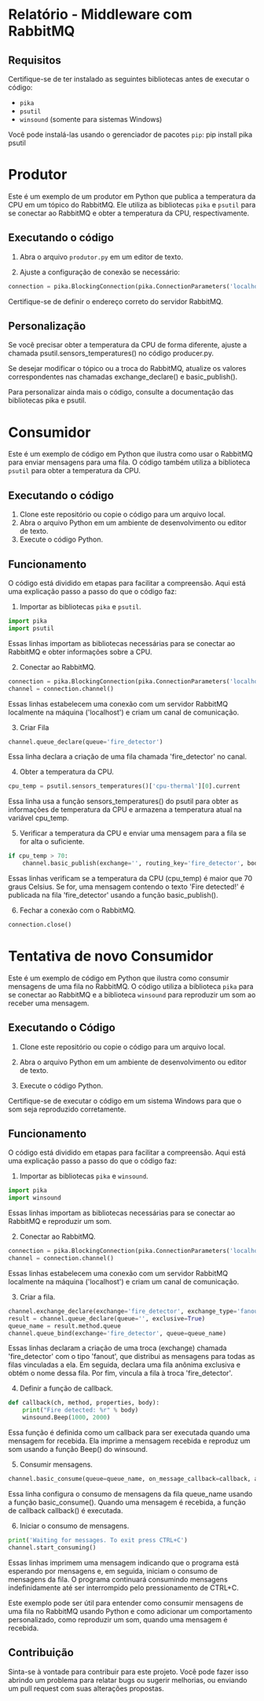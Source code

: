 # Relatório - Middleware com RabbitMQ
## Requisitos

Certifique-se de ter instalado as seguintes bibliotecas antes de executar o código:

- `pika`
- `psutil`
- `winsound` (somente para sistemas Windows)

Você pode instalá-las usando o gerenciador de pacotes `pip`: pip install pika psutil

# Produtor

Este é um exemplo de um produtor em Python que publica a temperatura da CPU em um tópico do RabbitMQ. Ele utiliza as bibliotecas `pika` e `psutil` para se conectar ao RabbitMQ e obter a temperatura da CPU, respectivamente.

## Executando o código
1. Abra o arquivo `produtor.py` em um editor de texto.

2. Ajuste a configuração de conexão se necessário:

```python
connection = pika.BlockingConnection(pika.ConnectionParameters('localhost'))
```
Certifique-se de definir o endereço correto do servidor RabbitMQ.

## Personalização
Se você precisar obter a temperatura da CPU de forma diferente, ajuste a chamada psutil.sensors_temperatures() no código producer.py.

Se desejar modificar o tópico ou a troca do RabbitMQ, atualize os valores correspondentes nas chamadas exchange_declare() e basic_publish().

Para personalizar ainda mais o código, consulte a documentação das bibliotecas pika e psutil.

# Consumidor

Este é um exemplo de código em Python que ilustra como usar o RabbitMQ para enviar mensagens para uma fila. O código também utiliza a biblioteca `psutil` para obter a temperatura da CPU.

## Executando o código

1. Clone este repositório ou copie o código para um arquivo local.
2. Abra o arquivo Python em um ambiente de desenvolvimento ou editor de texto.
3. Execute o código Python.


## Funcionamento

O código está dividido em etapas para facilitar a compreensão. Aqui está uma explicação passo a passo do que o código faz:

1. Importar as bibliotecas `pika` e `psutil`.

```python
import pika
import psutil
```
Essas linhas importam as bibliotecas necessárias para se conectar ao RabbitMQ e obter informações sobre a CPU.

2. Conectar ao RabbitMQ.
```python
connection = pika.BlockingConnection(pika.ConnectionParameters('localhost'))
channel = connection.channel()
```
Essas linhas estabelecem uma conexão com um servidor RabbitMQ localmente na máquina ('localhost') e criam um canal de comunicação.

3. Criar Fila
```python
channel.queue_declare(queue='fire_detector')
```
Essa linha declara a criação de uma fila chamada 'fire_detector' no canal.

4. Obter a temperatura da CPU.
```python
cpu_temp = psutil.sensors_temperatures()['cpu-thermal'][0].current
```
Essa linha usa a função sensors_temperatures() do psutil para obter as informações de temperatura da CPU e armazena a temperatura atual na variável cpu_temp.

5. Verificar a temperatura da CPU e enviar uma mensagem para a fila se for alta o suficiente.
```python
if cpu_temp > 70:
    channel.basic_publish(exchange='', routing_key='fire_detector', body='Fire detected!')
```
Essas linhas verificam se a temperatura da CPU (cpu_temp) é maior que 70 graus Celsius. Se for, uma mensagem contendo o texto 'Fire detected!' é publicada na fila 'fire_detector' usando a função basic_publish().

6. Fechar a conexão com o RabbitMQ.
```python
connection.close()
```
# Tentativa de novo Consumidor

Este é um exemplo de código em Python que ilustra como consumir mensagens de uma fila no RabbitMQ. O código utiliza a biblioteca `pika` para se conectar ao RabbitMQ e a biblioteca `winsound` para reproduzir um som ao receber uma mensagem.


## Executando o Código

1. Clone este repositório ou copie o código para um arquivo local.

2. Abra o arquivo Python em um ambiente de desenvolvimento ou editor de texto.

3. Execute o código Python.

Certifique-se de executar o código em um sistema Windows para que o som seja reproduzido corretamente.

## Funcionamento

O código está dividido em etapas para facilitar a compreensão. Aqui está uma explicação passo a passo do que o código faz:

1. Importar as bibliotecas `pika` e `winsound`.

```python
import pika
import winsound
```
Essas linhas importam as bibliotecas necessárias para se conectar ao RabbitMQ e reproduzir um som.

2. Conectar ao RabbitMQ.
```python
connection = pika.BlockingConnection(pika.ConnectionParameters('localhost'))
channel = connection.channel()
```
Essas linhas estabelecem uma conexão com um servidor RabbitMQ localmente na máquina ('localhost') e criam um canal de comunicação.

3. Criar a fila.
```python
channel.exchange_declare(exchange='fire_detector', exchange_type='fanout')
result = channel.queue_declare(queue='', exclusive=True)
queue_name = result.method.queue
channel.queue_bind(exchange='fire_detector', queue=queue_name)
```
Essas linhas declaram a criação de uma troca (exchange) chamada 'fire_detector' com o tipo 'fanout', que distribui as mensagens para todas as filas vinculadas a ela. Em seguida, declara uma fila anônima exclusiva e obtém o nome dessa fila. Por fim, vincula a fila à troca 'fire_detector'.

4. Definir a função de callback.
```python
def callback(ch, method, properties, body):
    print("Fire detected: %r" % body)
    winsound.Beep(1000, 2000)
```
Essa função é definida como um callback para ser executada quando uma mensagem for recebida. Ela imprime a mensagem recebida e reproduz um som usando a função Beep() do winsound.

5. Consumir mensagens.
```python
channel.basic_consume(queue=queue_name, on_message_callback=callback, auto_ack=True)
```
Essa linha configura o consumo de mensagens da fila queue_name usando a função basic_consume(). Quando uma mensagem é recebida, a função de callback callback() é executada.

6. Iniciar o consumo de mensagens.
```python
print('Waiting for messages. To exit press CTRL+C')
channel.start_consuming()
```
Essas linhas imprimem uma mensagem indicando que o programa está esperando por mensagens e, em seguida, iniciam o consumo de mensagens da fila. O programa continuará consumindo mensagens indefinidamente até ser interrompido pelo pressionamento de CTRL+C.

Este exemplo pode ser útil para entender como consumir mensagens de uma fila no RabbitMQ usando Python e como adicionar um comportamento personalizado, como reproduzir um som, quando uma mensagem é recebida.

## Contribuição

Sinta-se à vontade para contribuir para este projeto. Você pode fazer isso abrindo um problema para relatar bugs ou sugerir melhorias, ou enviando um pull request com suas alterações propostas.
